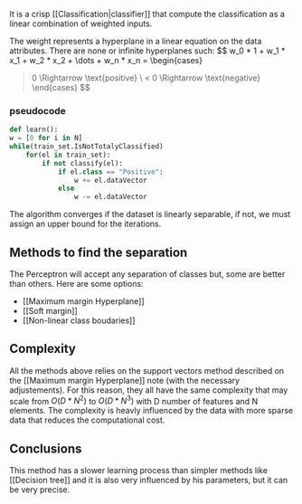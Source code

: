 It is a crisp [[Classification|classifier]] that compute the classification as a linear combination of weighted inputs.

The weight represents a hyperplane in a linear equation on the data attributes. There are none or infinite hyperplanes such:
$$
w_0 * 1 + w_1 * x_1 + w_2 * x_2 + \dots + w_n * x_n = 
\begin{cases}
> 0 \Rightarrow \text{positive} \\
< 0 \Rightarrow \text{negative}
\end{cases}
$$

### pseudocode
```python
def learn():
w = [0 for i in N]
while(train_set.IsNotTotalyClassified)
	for(el in train_set):
		if not classify(el):
			if el.class == "Positive":
				w += el.dataVector
			else 
				w -= el.dataVector
```

The algorithm converges if the dataset is linearly separable, if not, we must assign an upper bound for the iterations.

## Methods to find the separation
The Perceptron will accept any separation of classes but, some are better than others.
Here are some options:
- [[Maximum margin Hyperplane]]
- [[Soft margin]]
- [[Non-linear class boudaries]]

## Complexity

All the methods above relies on the support vectors method described on the [[Maximum margin Hyperplane]] note (with the necessary adjustements). For this reason, they all have the same complexity that may scale from $O(D * N^2)$ to $O(D * N^3)$ with D number of features and N elements. The complexity is heavly influenced by the data with more sparse data that reduces the computational cost. 

## Conclusions
This method has a slower learning process than simpler methods like [[Decision tree]] and it is also very influenced by his parameters, but it can be very precise.